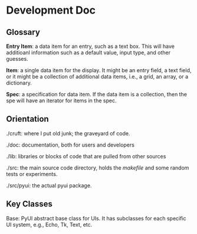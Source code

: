 Development Doc
===

Glossary
---

**Entry Item**: a data item for an entry, such as a text box.  This
  will have additioanl information such as a default value, input
  type, and other guesses.

**Item**: a single data item for the display.  It might be an
  entry field, a text field, or it might be a collection of additional
  data items, i.e., a grid, an array, or a dictionary.

**Spec**:   a specification for data item.  If the data item is a collection,
then the spe will have an iterator for items in the spec.


Orientation
---

./cruft:  where I put old junk; the graveyard of code.

./doc:  documentation, both for users and developers

./lib:  libraries or blocks of code that are pulled from other sources

./src:  the main source code directory, holds the *makefile* and some
   random tests or experiments.

./src/pyui:  the actual pyui package.

Key Classes
---

Base:   PyUI abstract base class for UIs.  It has subclasses for each specific UI system, e.g., Echo, Tk, Text, etc.
